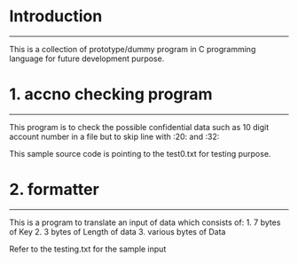 # Introduction
--------------
  This is a collection of prototype/dummy program in C programming language
  for future development purpose.


# 1. accno checking program
---------------------------
  This program is to check the possible confidential data such as 10 digit account number in a file 
  but to skip line with :20: and :32:  

  This sample source code is pointing to the test0.txt for testing purpose. 


# 2. formatter
--------------
  This is a program to translate an input of data which consists of:
      1. 7 bytes of Key
      2. 3 bytes of Length of data
      3. various bytes of Data

  Refer to the testing.txt for the sample input
